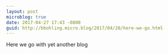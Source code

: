 ```yaml
---
layout: post
microblog: true
date: 2017-04-27 17:43 -0800
guid: http://bbohling.micro.blog/2017/04/28/here-we-go.html
---
```

Here we go with yet another blog

